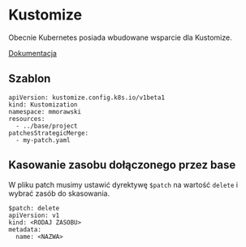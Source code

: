 # Kustomize

Obecnie Kubernetes posiada wbudowane wsparcie dla Kustomize.

[Dokumentacja](https://kubectl.docs.kubernetes.io/references/kustomize/kustomization/)

## Szablon

```
apiVersion: kustomize.config.k8s.io/v1beta1
kind: Kustomization
namespace: mmorawski
resources:
  - ../base/project
patchesStrategicMerge:
  - my-patch.yaml
```

## Kasowanie zasobu dołączonego przez base

W pliku patch musimy ustawić dyrektywę `$patch` na wartość `delete` i wybrać zasób do skasowania.

```
$patch: delete
apiVersion: v1
kind: <RODAJ ZASOBU>
metadata:
  name: <NAZWA>
```
